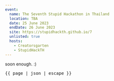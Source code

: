 ```yaml
---
event:
  name: The Seventh Stupid Hackathon in Thailand
  location: TBA
  date: 25 June 2023
  endDate: 26 June 2023
  site: https://stupidhackth.github.io/7
  unlisted: true
  hosts:
    - Creatorsgarten
    - StupidHackTH
---
```


soon enough. :)

<tt>{{ page | json | escape }}</tt>